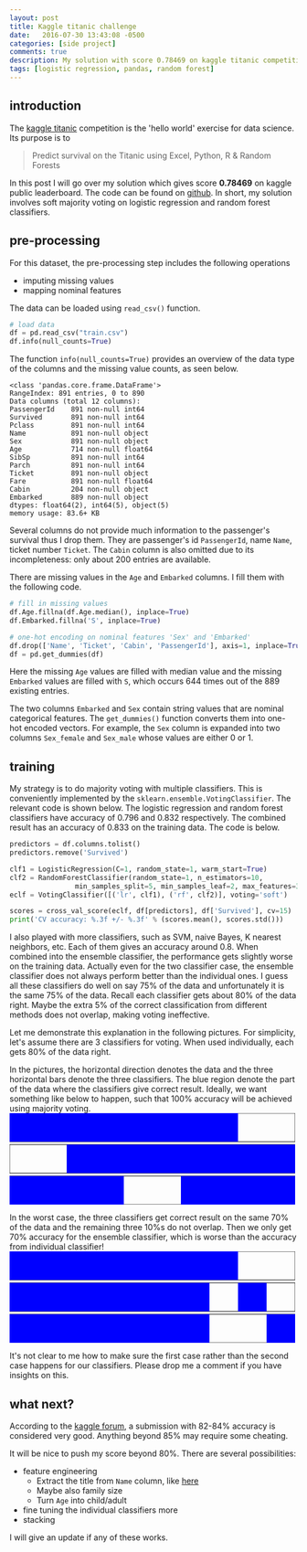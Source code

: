 ```yaml
---
layout: post
title: Kaggle titanic challenge 
date:   2016-07-30 13:43:08 -0500
categories: [side project]
comments: true
description: My solution with score 0.78469 on kaggle titanic competition
tags: [logistic regression, pandas, random forest]
---
```

## introduction 
The [kaggle titanic][1]  competition is the 'hello world'
exercise for data science. Its purpose is to 

> Predict survival on the Titanic using Excel, Python, R & Random Forests

In this post I will go over my solution which gives score **0.78469** on kaggle public leaderboard.
The code can be found on [github](https://github.com/nosarthur/kaggle_titanic).
In short, my solution involves soft majority voting on logistic regression and random forest classifiers.

## pre-processing

For this dataset, the pre-processing step includes the following operations

* imputing missing values
* mapping nominal features

The data can be loaded using `read_csv()` function.

```python
# load data
df = pd.read_csv("train.csv")
df.info(null_counts=True)
```
The function `info(null_counts=True)` provides an overview of the data type of the 
columns and the missing value counts, as seen below.

```
<class 'pandas.core.frame.DataFrame'>
RangeIndex: 891 entries, 0 to 890
Data columns (total 12 columns):
PassengerId    891 non-null int64
Survived       891 non-null int64
Pclass         891 non-null int64
Name           891 non-null object
Sex            891 non-null object
Age            714 non-null float64
SibSp          891 non-null int64
Parch          891 non-null int64
Ticket         891 non-null object
Fare           891 non-null float64
Cabin          204 non-null object
Embarked       889 non-null object
dtypes: float64(2), int64(5), object(5)
memory usage: 83.6+ KB
```
Several columns do not provide much information to the passenger's survival thus I drop them.
They are passenger's id `PassengerId`, name `Name`, ticket number `Ticket`. 
The `Cabin` column is also omitted due to its incompleteness: only about 200 entries are available. 

There are missing values in the `Age` and `Embarked` columns. I fill them with the following code.

```python
# fill in missing values
df.Age.fillna(df.Age.median(), inplace=True)
df.Embarked.fillna('S', inplace=True)

# one-hot encoding on nominal features 'Sex' and 'Embarked'
df.drop(['Name', 'Ticket', 'Cabin', 'PassengerId'], axis=1, inplace=True)
df = pd.get_dummies(df)
```
Here the missing `Age` values are filled with median value and the missing `Embarked` values
are filled with `S`, which occurs 644 times out of the 889 existing entries.

The two columns `Embarked` and `Sex` contain string values that are nominal categorical features.
The `get_dummies()` function converts them into one-hot encoded vectors.
For example, the `Sex` column is expanded into two columns `Sex_female` and `Sex_male` whose
values are either 0 or 1.

## training

My strategy is to do majority voting with multiple classifiers. This is conveniently implemented by the `sklearn.ensemble.VotingClassifier`.
The relevant code is shown below. 
The logistic regression and random forest classifiers have accuracy of 0.796 and 0.832 respectively.
The combined result has an accuracy of 0.833 on the training data. The code is below.

```python
predictors = df.columns.tolist()
predictors.remove('Survived')

clf1 = LogisticRegression(C=1, random_state=1, warm_start=True)
clf2 = RandomForestClassifier(random_state=1, n_estimators=10, 
                min_samples_split=5, min_samples_leaf=2, max_features=3)
eclf = VotingClassifier([('lr', clf1), ('rf', clf2)], voting='soft')

scores = cross_val_score(eclf, df[predictors], df['Survived'], cv=15)
print('CV accuracy: %.3f +/- %.3f' % (scores.mean(), scores.std()))
```

I also played with more classifiers, such as SVM, naive Bayes, K nearest neighbors, etc. 
Each of them gives an accuracy around 0.8. 
When combined into the ensemble classifier, the performance gets slightly worse 
on the training data.
Actually even for the two classifier case, the ensemble classifier does not always perform better than the individual ones. 
I guess all these classifiers do well on say 75% of the data and unfortunately it is the same 
75% of the data. Recall each classifier gets about 80% of the data right. 
Maybe the extra 5% of the correct classification from different methods does not overlap, 
making voting ineffective. 

Let me demonstrate this explanation in the following pictures.
For simplicity, let's assume there are 3 classifiers for voting.
When used individually, each gets 80% of the data right.

In the pictures, the horizontal direction denotes the data and the three horizontal bars denote the three classifiers.
The blue region denote the part of the data where the classifiers give correct result.
Ideally, we want something like below to happen, such that 100% accuracy will be achieved using 
majority voting.
<svg width='500' height='160'>
<rect x='0' y='0' width='500' height='50' fill='none' stroke='black' stroke-width='1'/>
<rect x='0' y='55' width='500' height='50' fill='none' stroke='black' stroke-width='1'/>
<rect x='0' y='110' width='500' height='50' fill='none' stroke='black' stroke-width='1'/>
<rect x='0' y='0' width='400' height='50' fill='blue'/>
<rect x='100' y='55' width='400' height='50' fill='blue'/>
<rect x='0' y='110' width='200' height='50' fill='blue'/>
<rect x='300' y='110' width='200' height='50' fill='blue'/>
</svg>

In the worst case, the three classifiers get correct result on the same 70% of the data
and the remaining three 10%s do not overlap. Then we only get 70% accuracy for the ensemble
classifier, which is worse than the accuracy from individual classifier!
<svg width='500' height='160'>
<rect x='0' y='0' width='500' height='50' fill='none' stroke='black' stroke-width='1'/>
<rect x='0' y='55' width='500' height='50' fill='none' stroke='black' stroke-width='1'/>
<rect x='0' y='110' width='500' height='50' fill='none' stroke='black' stroke-width='1'/>
<rect x='0' y='0' width='400' height='50' fill='blue'/>
<rect x='0' y='55' width='350' height='50' fill='blue'/>
<rect x='400' y='55' width='50' height='50' fill='blue'/>
<rect x='0' y='110' width='350' height='50' fill='blue'/>
<rect x='450' y='110' width='50' height='50' fill='blue'/>
</svg>

It's not clear to me how to make sure the first case rather than the second case happens
for our classifiers.
Please drop me a comment if you have insights on this. 

## what next?

According to the [kaggle forum](https://www.kaggle.com/c/titanic/forums/t/4894/what-accuracy-should-i-be-aiming-for), a submission with 82-84% accuracy is considered very good. Anything beyond 85% may require some cheating.

It will be nice to push my score beyond 80%. There are several possibilities:

* feature engineering
    * Extract the title from `Name` column, like [here](https://triangleinequality.wordpress.com/2013/09/08/basic-feature-engineering-with-the-titanic-data/)
    * Maybe also family size
    * Turn `Age` into child/adult 
* fine tuning the individual classifiers more
* stacking 

I will give an update if any of these works.

[1]:https://www.kaggle.com/c/titanic
